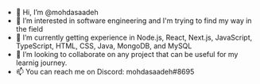 - 👋 Hi, I’m @mohdasaadeh
- 👀 I’m interested in software engineering and I'm trying to find my way in the field
- 🌱 I’m currently getting experience in Node.js, React, Next.js, JavaScript, TypeScript, HTML, CSS, Java, MongoDB, and MySQL
- 💞️ I’m looking to collaborate on any project that can be useful for my learnig journey.
- 📫 You can reach me on Discord: mohdasaadeh#8695

<!---
mohdasaadeh/mohdasaadeh is a ✨ special ✨ repository because its `README.md` (this file) appears on your GitHub profile.
You can click the Preview link to take a look at your changes.
--->
